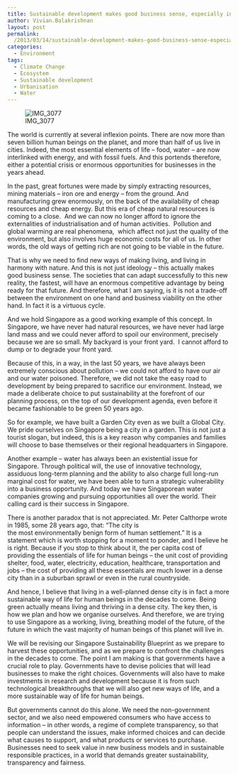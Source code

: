 ```yaml
---
title: Sustainable development makes good business sense, especially in Singapore
author: Vivian.Balakrishnan
layout: post
permalink:
  /2013/03/14/sustainable-development-makes-good-business-sense-especially-in-singapore/
categories:
  - Environment
tags:
  - Climate Change
  - Ecosystem
  - Sustainable development
  - Urbanisation
  - Water
---
```

<figure>
<img src="http://vivian.balakrishnan.sg/wp-content/uploads/2013/03/IMG_3077.jpg" alt="IMG_3077" />
<figcaption>IMG_3077</figcaption></figure>

<p>The world is currently at several inflexion points. There are now more than seven billion human beings on the planet, and more than half of us live in cities. Indeed, the most essential elements of life – food, water – are now interlinked with energy, and with fossil fuels. And this portends therefore, either a potential crisis or enormous opportunities for businesses in the years ahead.</p>

<p>In the past, great fortunes were made by simply extracting resources, mining materials – iron ore and energy – from the ground. And manufacturing grew enormously, on the back of the availability of cheap resources and cheap energy. But this era of cheap natural resources is coming to a close.  And we can now no longer afford to ignore the externalities of industrialisation and of human activities.  Pollution and global warming are real phenomena,  which affect not just the quality of the environment, but also involves huge economic costs for all of us. In other words, the old ways of getting rich are not going to be viable in the future.</p>

<p>That is why we need to find new ways of making living, and living in harmony with nature. And this is not just ideology – this actually makes good business sense. The societies that can adapt successfully to this new reality, the fastest, will have an enormous competitive advantage by being ready for that future. And therefore, what I am saying, is it is not a trade-off between the environment on one hand and business viability on the other hand. In fact it is a virtuous cycle.</p>

<p>And we hold Singapore as a good working example of this concept. In Singapore, we have never had natural resources, we have never had large land mass and we could never afford to spoil our environment, precisely because we are so small. My backyard is your front yard.  I cannot afford to dump or to degrade your front yard.</p>

<p>Because of this, in a way, in the last 50 years, we have always been extremely conscious about pollution – we could not afford to have our air and our water poisoned. Therefore, we did not take the easy road to development by being prepared to sacrifice our environment. Instead, we made a deliberate choice to put sustainability at the forefront of our planning process, on the top of our development agenda, even before it became fashionable to be green 50 years ago.</p>

<p>So for example, we have built a Garden City even as we built a Global City. We pride ourselves on Singapore being a city in a garden. This is not just a tourist slogan, but indeed, this is a key reason why companies and families will choose to base themselves or their regional headquarters in Singapore.</p>

<p>Another example – water has always been an existential issue for Singapore. Through political will, the use of innovative technology, assiduous long-term planning and the ability to also charge full long-run marginal cost for water, we have been able to turn a strategic vulnerability into a business opportunity. And today we have Singaporean water companies growing and pursuing opportunities all over the world. Their calling card is their success in Singapore.</p>

<p>There is another paradox that is not appreciated. Mr. Peter Calthorpe wrote in 1985, some 28 years ago, that: &#8220;The city is the most environmentally benign form of human settlement.&#8221; It is a statement which is worth stopping for a moment to ponder, and I believe he is right. Because if you stop to think about it, the per capita cost of providing the essentials of life for human beings – the unit cost of providing shelter, food, water, electricity, education, healthcare, transportation and jobs – the cost of providing all these essentials are much lower in a dense city than in a suburban sprawl or even in the rural countryside.</p>

<p>And hence, I believe that living in a well-planned dense city is in fact a more sustainable way of life for human beings in the decades to come. Being green actually means living and thriving in a dense city. The key then, is how we plan and how we organise ourselves. And therefore, we are trying to use Singapore as a working, living, breathing model of the future, of the future in which the vast majority of human beings of this planet will live in.</p>

<p>We will be revising our Singapore Sustainability Blueprint as we prepare to harvest these opportunities, and as we prepare to confront the challenges in the decades to come. The point I am making is that governments have a crucial role to play. Governments have to devise policies that will lead businesses to make the right choices. Governments will also have to make investments in research and development because it is from such technological breakthroughs that we will also get new ways of life, and a more sustainable way of life for human beings.</p>

<p>But governments cannot do this alone. We need the non-government sector, and we also need empowered consumers who have access to information – in other words, a regime of complete transparency, so that people can understand the issues, make informed choices and can decide what causes to support, and what products or services to purchase. Businesses need to seek value in new business models and in sustainable responsible practices, in a world that demands greater sustainability, transparency and fairness.</p>
